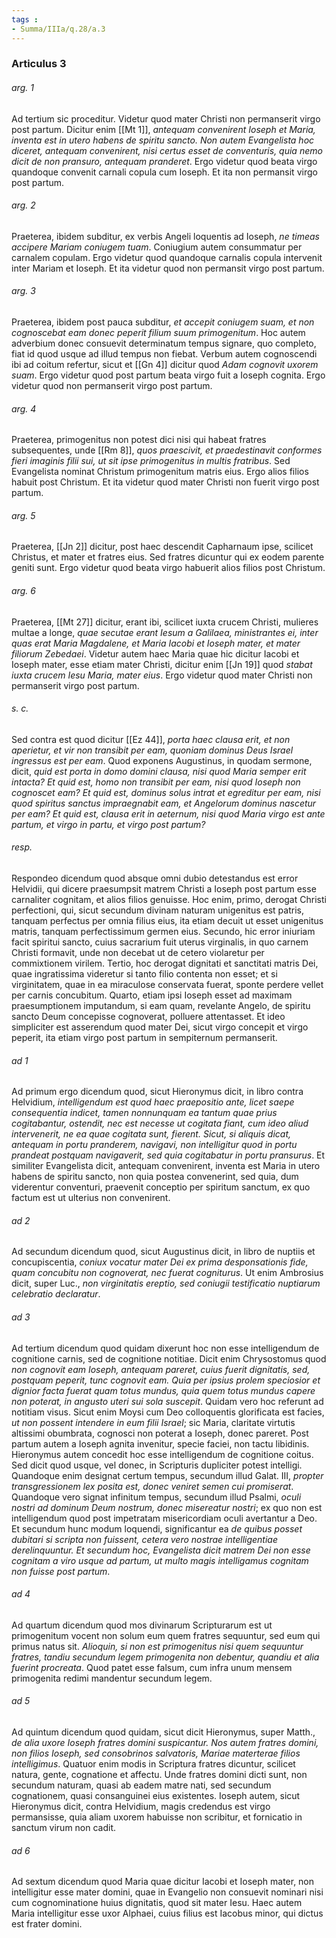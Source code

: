 ```yaml
---
tags : 
- Summa/IIIa/q.28/a.3
---
```


### Articulus 3

###### arg. 1
Ad tertium sic proceditur. Videtur quod mater Christi non permanserit virgo post partum. Dicitur enim [[Mt 1]], *antequam convenirent Ioseph et Maria, inventa est in utero habens de spiritu sancto. Non autem Evangelista hoc diceret, antequam convenirent, nisi certus esset de conventuris, quia nemo dicit de non pransuro, antequam pranderet*. Ergo videtur quod beata virgo quandoque convenit carnali copula cum Ioseph. Et ita non permansit virgo post partum.

###### arg. 2
Praeterea, ibidem subditur, ex verbis Angeli loquentis ad Ioseph, *ne timeas accipere Mariam coniugem tuam*. Coniugium autem consummatur per carnalem copulam. Ergo videtur quod quandoque carnalis copula intervenit inter Mariam et Ioseph. Et ita videtur quod non permansit virgo post partum.

###### arg. 3
Praeterea, ibidem post pauca subditur, *et accepit coniugem suam, et non cognoscebat eam donec peperit filium suum primogenitum*. Hoc autem adverbium donec consuevit determinatum tempus signare, quo completo, fiat id quod usque ad illud tempus non fiebat. Verbum autem cognoscendi ibi ad coitum refertur, sicut et [[Gn 4]] dicitur quod *Adam cognovit uxorem suam*. Ergo videtur quod post partum beata virgo fuit a Ioseph cognita. Ergo videtur quod non permanserit virgo post partum.

###### arg. 4
Praeterea, primogenitus non potest dici nisi qui habeat fratres subsequentes, unde [[Rm 8]], *quos praescivit, et praedestinavit conformes fieri imaginis filii sui, ut sit ipse primogenitus in multis fratribus*. Sed Evangelista nominat Christum primogenitum matris eius. Ergo alios filios habuit post Christum. Et ita videtur quod mater Christi non fuerit virgo post partum.

###### arg. 5
Praeterea, [[Jn 2]] dicitur, post haec descendit Capharnaum ipse, scilicet Christus, et mater et fratres eius. Sed fratres dicuntur qui ex eodem parente geniti sunt. Ergo videtur quod beata virgo habuerit alios filios post Christum.

###### arg. 6
Praeterea, [[Mt 27]] dicitur, erant ibi, scilicet iuxta crucem Christi, mulieres multae a longe, *quae secutae erant Iesum a Galilaea, ministrantes ei, inter quas erat Maria Magdalene, et Maria Iacobi et Ioseph mater, et mater filiorum Zebedaei*. Videtur autem haec Maria quae hic dicitur Iacobi et Ioseph mater, esse etiam mater Christi, dicitur enim [[Jn 19]] quod *stabat iuxta crucem Iesu Maria, mater eius*. Ergo videtur quod mater Christi non permanserit virgo post partum.

###### s. c.
Sed contra est quod dicitur [[Ez 44]], *porta haec clausa erit, et non aperietur, et vir non transibit per eam, quoniam dominus Deus Israel ingressus est per eam*. Quod exponens Augustinus, in quodam sermone, dicit, *quid est porta in domo domini clausa, nisi quod Maria semper erit intacta? Et quid est, homo non transibit per eam, nisi quod Ioseph non cognoscet eam? Et quid est, dominus solus intrat et egreditur per eam, nisi quod spiritus sanctus impraegnabit eam, et Angelorum dominus nascetur per eam? Et quid est, clausa erit in aeternum, nisi quod Maria virgo est ante partum, et virgo in partu, et virgo post partum?*

###### resp.
Respondeo dicendum quod absque omni dubio detestandus est error Helvidii, qui dicere praesumpsit matrem Christi a Ioseph post partum esse carnaliter cognitam, et alios filios genuisse. Hoc enim, primo, derogat Christi perfectioni, qui, sicut secundum divinam naturam unigenitus est patris, tanquam perfectus per omnia filius eius, ita etiam decuit ut esset unigenitus matris, tanquam perfectissimum germen eius. Secundo, hic error iniuriam facit spiritui sancto, cuius sacrarium fuit uterus virginalis, in quo carnem Christi formavit, unde non decebat ut de cetero violaretur per commixtionem virilem. Tertio, hoc derogat dignitati et sanctitati matris Dei, quae ingratissima videretur si tanto filio contenta non esset; et si virginitatem, quae in ea miraculose conservata fuerat, sponte perdere vellet per carnis concubitum. Quarto, etiam ipsi Ioseph esset ad maximam praesumptionem imputandum, si eam quam, revelante Angelo, de spiritu sancto Deum concepisse cognoverat, polluere attentasset. Et ideo simpliciter est asserendum quod mater Dei, sicut virgo concepit et virgo peperit, ita etiam virgo post partum in sempiternum permanserit.

###### ad 1
Ad primum ergo dicendum quod, sicut Hieronymus dicit, in libro contra Helvidium, *intelligendum est quod haec praepositio ante, licet saepe consequentia indicet, tamen nonnunquam ea tantum quae prius cogitabantur, ostendit, nec est necesse ut cogitata fiant, cum ideo aliud intervenerit, ne ea quae cogitata sunt, fierent. Sicut, si aliquis dicat, antequam in portu pranderem, navigavi, non intelligitur quod in portu prandeat postquam navigaverit, sed quia cogitabatur in portu pransurus*. Et similiter Evangelista dicit, antequam convenirent, inventa est Maria in utero habens de spiritu sancto, non quia postea convenerint, sed quia, dum viderentur conventuri, praevenit conceptio per spiritum sanctum, ex quo factum est ut ulterius non convenirent.

###### ad 2
Ad secundum dicendum quod, sicut Augustinus dicit, in libro de nuptiis et concupiscentia, *coniux vocatur mater Dei ex prima desponsationis fide, quam concubitu non cognoverat, nec fuerat cogniturus*. Ut enim Ambrosius dicit, super Luc., *non virginitatis ereptio, sed coniugii testificatio nuptiarum celebratio declaratur*.

###### ad 3
Ad tertium dicendum quod quidam dixerunt hoc non esse intelligendum de cognitione carnis, sed de cognitione notitiae. Dicit enim Chrysostomus quod *non cognovit eam Ioseph, antequam pareret, cuius fuerit dignitatis, sed, postquam peperit, tunc cognovit eam. Quia per ipsius prolem speciosior et dignior facta fuerat quam totus mundus, quia quem totus mundus capere non poterat, in angusto uteri sui sola suscepit*. Quidam vero hoc referunt ad notitiam visus. Sicut enim Moysi cum Deo colloquentis glorificata est facies, *ut non possent intendere in eum filii Israel*; sic Maria, claritate virtutis altissimi obumbrata, cognosci non poterat a Ioseph, donec pareret. Post partum autem a Ioseph agnita invenitur, specie faciei, non tactu libidinis. Hieronymus autem concedit hoc esse intelligendum de cognitione coitus. Sed dicit quod usque, vel donec, in Scripturis dupliciter potest intelligi. Quandoque enim designat certum tempus, secundum illud Galat. III, *propter transgressionem lex posita est, donec veniret semen cui promiserat*. Quandoque vero signat infinitum tempus, secundum illud Psalmi, *oculi nostri ad dominum Deum nostrum, donec misereatur nostri*; ex quo non est intelligendum quod post impetratam misericordiam oculi avertantur a Deo. Et secundum hunc modum loquendi, significantur ea *de quibus posset dubitari si scripta non fuissent, cetera vero nostrae intelligentiae derelinquuntur. Et secundum hoc, Evangelista dicit matrem Dei non esse cognitam a viro usque ad partum, ut multo magis intelligamus cognitam non fuisse post partum*.

###### ad 4
Ad quartum dicendum quod mos divinarum Scripturarum est ut primogenitum vocent non solum eum quem fratres sequuntur, sed eum qui primus natus sit. *Alioquin, si non est primogenitus nisi quem sequuntur fratres, tandiu secundum legem primogenita non debentur, quandiu et alia fuerint procreata*. Quod patet esse falsum, cum infra unum mensem primogenita redimi mandentur secundum legem.

###### ad 5
Ad quintum dicendum quod quidam, sicut dicit Hieronymus, super Matth., *de alia uxore Ioseph fratres domini suspicantur. Nos autem fratres domini, non filios Ioseph, sed consobrinos salvatoris, Mariae materterae filios intelligimus*. Quatuor enim modis in Scriptura fratres dicuntur, scilicet natura, gente, cognatione et affectu. Unde fratres domini dicti sunt, non secundum naturam, quasi ab eadem matre nati, sed secundum cognationem, quasi consanguinei eius existentes. Ioseph autem, sicut Hieronymus dicit, contra Helvidium, magis credendus est virgo permansisse, quia aliam uxorem habuisse non scribitur, et fornicatio in sanctum virum non cadit.

###### ad 6
Ad sextum dicendum quod Maria quae dicitur Iacobi et Ioseph mater, non intelligitur esse mater domini, quae in Evangelio non consuevit nominari nisi cum cognominatione huius dignitatis, quod sit mater Iesu. Haec autem Maria intelligitur esse uxor Alphaei, cuius filius est Iacobus minor, qui dictus est frater domini.


